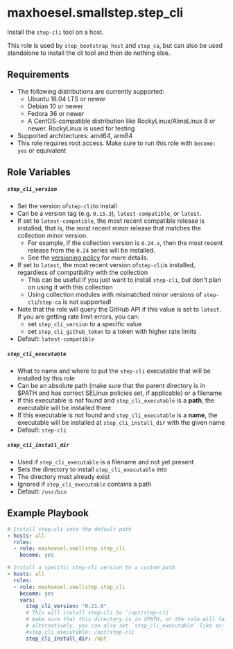 # maxhoesel.smallstep.step_cli

Install the `step-cli`  tool on a host.

This role is used by `step_bootstrap_host` and `step_ca`, but can also be used standalone to install the cli tool and then do nothing else.

## Requirements

- The following distributions are currently supported:
  - Ubuntu 18.04 LTS or newer
  - Debian 10 or newer
  - Fedora 36 or newer
  - A CentOS-compatible distribution like RockyLinux/AlmaLinux 8 or newer. RockyLinux is used for testing
- Supported architectures: amd64, arm64
- This role requires root access. Make sure to run this role with `become: yes` or equivalent

## Role Variables

##### `step_cli_version`
- Set the version of`step-cli`to install
- Can be a version tag (e.g. `0.15.3`), `latest-compatible`, or `latest`.
- If set to `latest-compatible`, the most recent compatible release is installed, that is, the most recent minor release that matches the collection minor version.
  - For example, if the collection version is `0.24.x`, then the most recent release from the `0.24` series will be installed.
  - See the [versioning policy](https://github.com/maxhoesel-ansible/ansible-collection-smallstep/tree/main#versioning-policy) for more details.
- If set to `latest`, the most recent version of`step-cli`is installed, regardless of compatibility with the collection
    - This can be useful if you just want to install `step-cli`, but don't plan on using it with this collection
    - Using collection modules with mismatched minor versions of `step-cli`/`step-ca` is not supported!
- Note that the role will query the GitHub API if this value is set to `latest`. If you are getting rate limit errors, you can:
    - set `step_cli_version` to a specific value
    - set `step_cli_github_token` to a token with higher rate limits
- Default: `latest-compatible`

##### `step_cli_executable`
- What to name and where to put the `step-cli` executable that will be installed by this role
- Can be an absolute path (make sure that the parent directory is in $PATH and has correct SELinux policies set, if applicable) or a filename
- If this executable is not found and `step_cli_executable` is a **path**, the executable will be installed there
- If this executable is not found and  `step_cli_executable` is a **name**, the executable will be installed at `step_cli_install_dir` with the given name
- Default: `step-cli`

##### `step_cli_install_dir`
- Used if `step_cli_executable` is a filename and not yet present
- Sets the directory to install `step_cli_executable` into
- The directory must already exist
- Ignored if `step_cli_executable` contains a path
- Default: `/usr/bin`

## Example Playbook

```yaml
# Install step-cli into the default path
- hosts: all
  roles:
  - role: maxhoesel.smallstep.step_cli
    become: yes

# Install a specific step-cli version to a custom path
- hosts: all
  roles:
  - role: maxhoesel.smallstep.step_cli
    become: yes
    vars:
      step_cli_version: "0.21.0"
      # This will install step-cli to `/opt/step-cli`
      # make sure that this directory is in $PATH, or the role will fail to find `step-cli`
      # alternatively, you can also set `step_cli_executable` like so:
      #step_cli_executable: /opt/step-cli
      step_cli_install_dir: /opt
```
